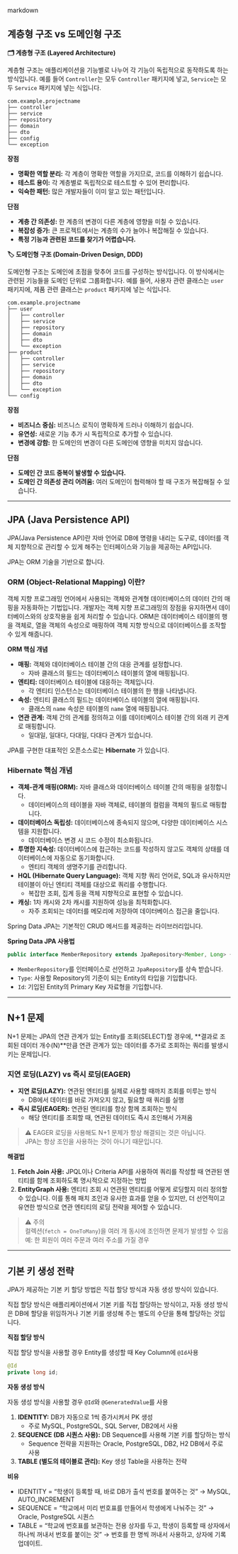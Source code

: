 markdown
## 계층형 구조 vs 도메인형 구조

**🗂️ 계층형 구조 (Layered Architecture)**

계층형 구조는 애플리케이션을 기능별로 나누어 각 기능이 독립적으로 동작하도록 하는 방식입니다. 예를 들어 `Controller`는 모두 `Controller` 패키지에 넣고, `Service`는 모두 `Service` 패키지에 넣는 식입니다.

```
com.example.projectname
├── controller
├── service
├── repository
├── domain
├── dto
├── config
└── exception
```

**장점**

*   **명확한 역할 분리:** 각 계층이 명확한 역할을 가지므로, 코드를 이해하기 쉽습니다.
*   **테스트 용이:** 각 계층별로 독립적으로 테스트할 수 있어 편리합니다.
*   **익숙한 패턴:** 많은 개발자들이 이미 알고 있는 패턴입니다.

**단점**

*   **계층 간 의존성:** 한 계층의 변경이 다른 계층에 영향을 미칠 수 있습니다.
*   **복잡성 증가:** 큰 프로젝트에서는 계층의 수가 늘어나 복잡해질 수 있습니다.
*   **특정 기능과 관련된 코드를 찾기가 어렵습니다.**

**🏷️ 도메인형 구조 (Domain-Driven Design, DDD)**

도메인형 구조는 도메인에 초점을 맞추어 코드를 구성하는 방식입니다. 이 방식에서는 관련된 기능들을 도메인 단위로 그룹화합니다. 예를 들어, 사용자 관련 클래스는 `user` 패키지에, 제품 관련 클래스는 `product` 패키지에 넣는 식입니다.

```
com.example.projectname
├── user
│   ├── controller
│   ├── service
│   ├── repository
│   ├── domain
│   ├── dto
│   └── exception
├── product
│   ├── controller
│   ├── service
│   ├── repository
│   ├── domain
│   ├── dto
│   └── exception
└── config
```

**장점**

*   **비즈니스 중심:** 비즈니스 로직이 명확하게 드러나 이해하기 쉽습니다.
*   **유연성:** 새로운 기능 추가 시 독립적으로 추가할 수 있습니다.
*   **변경에 강함:** 한 도메인의 변경이 다른 도메인에 영향을 미치지 않습니다.

**단점**

*   **도메인 간 코드 중복이 발생할 수 있습니다.**
*   **도메인 간 의존성 관리 어려움:** 여러 도메인이 협력해야 할 때 구조가 복잡해질 수 있습니다.

---

## JPA (Java Persistence API)

JPA(Java Persistence API)란 자바 언어로 DB에 명령을 내리는 도구로, 데이터를 객체 지향적으로 관리할 수 있게 해주는 인터페이스와 기능을 제공하는 API입니다.

JPA는 ORM 기술을 기반으로 합니다.

### ORM (Object-Relational Mapping) 이란?

객체 지향 프로그래밍 언어에서 사용되는 객체와 관계형 데이터베이스의 데이터 간의 매핑을 자동화하는 기법입니다. 개발자는 객체 지향 프로그래밍의 장점을 유지하면서 데이터베이스와의 상호작용을 쉽게 처리할 수 있습니다. ORM은 데이터베이스 테이블의 행을 객체로, 열을 객체의 속성으로 매핑하여 객체 지향 방식으로 데이터베이스를 조작할 수 있게 해줍니다.

**ORM 핵심 개념**

*   **매핑:** 객체와 데이터베이스 테이블 간의 대응 관계를 설정합니다.
    *   자바 클래스의 필드는 데이터베이스 테이블의 열에 매핑됩니다.
*   **엔티티:** 데이터베이스 테이블에 대응하는 객체입니다.
    *   각 엔티티 인스턴스는 데이터베이스 테이블의 한 행을 나타냅니다.
*   **속성:** 엔티티 클래스의 필드는 데이터베이스 테이블의 열에 매핑됩니다.
    *   클래스의 `name` 속성은 테이블의 `name` 열에 매핑됩니다.
*   **연관 관계:** 객체 간의 관계를 정의하고 이를 데이터베이스 테이블 간의 외래 키 관계로 매핑합니다.
    *   일대일, 일대다, 다대일, 다대다 관계가 있습니다.

JPA를 구현한 대표적인 오픈소스로는 **Hibernate** 가 있습니다.

### Hibernate 핵심 개념

*   **객체-관계 매핑(ORM):** 자바 클래스와 데이터베이스 테이블 간의 매핑을 설정합니다.
    *   데이터베이스의 테이블을 자바 객체로, 테이블의 컬럼을 객체의 필드로 매핑합니다.
*   **데이터베이스 독립성:** 데이터베이스에 종속되지 않으며, 다양한 데이터베이스 시스템을 지원합니다.
    *   데이터베이스 변경 시 코드 수정이 최소화됩니다.
*   **투명한 지속성:** 데이터베이스에 접근하는 코드를 작성하지 않고도 객체의 상태를 데이터베이스에 자동으로 동기화합니다.
    *   엔티티 객체의 생명주기를 관리합니다.
*   **HQL (Hibernate Query Language):** 객체 지향 쿼리 언어로, SQL과 유사하지만 테이블이 아닌 엔티티 객체를 대상으로 쿼리를 수행합니다.
    *   복잡한 조회, 집계 등을 객체 지향적으로 표현할 수 있습니다.
*   **캐싱:** 1차 캐시와 2차 캐시를 지원하여 성능을 최적화합니다.
    *   자주 조회되는 데이터를 메모리에 저장하여 데이터베이스 접근을 줄입니다.

Spring Data JPA는 기본적인 CRUD 메서드를 제공하는 라이브러리입니다.

**Spring Data JPA 사용법**

```java
public interface MemberRepository extends JpaRepository<Member, Long> {}
```

*   `MemberRepository`를 인터페이스로 선언하고 `JpaRepository`를 상속 받습니다.
*   `Type`: 사용할 Repository의 기준이 되는 Entity의 타입을 기입합니다.
*   `Id`: 기입된 Entity의 Primary Key 자료형을 기입합니다.
---
## N+1 문제

N+1 문제는 JPA의 연관 관계가 있는 Entity를 조회(SELECT)할 경우에, **결과로 조회된 데이터 개수(N)**만큼 연관 관계가 있는 데이터를 추가로 조회하는 쿼리를 발생시키는 문제입니다.

### 지연 로딩(LAZY) vs 즉시 로딩(EAGER)

*   **지연 로딩(LAZY):** 연관된 엔티티를 실제로 사용할 때까지 조회를 미루는 방식
    *   DB에서 데이터를 바로 가져오지 않고, 필요할 때 쿼리를 실행
*   **즉시 로딩(EAGER):** 연관된 엔티티를 항상 함께 조회하는 방식
    *   해당 엔티티를 조회할 때, 연관된 데이터도 즉시 조인해서 가져옴

> ⚠️ EAGER 로딩을 사용해도 N+1 문제가 항상 해결되는 것은 아닙니다.  
> JPA는 항상 조인을 사용하는 것이 아니기 때문입니다.

**해결법**

1.  **Fetch Join 사용:** JPQL이나 Criteria API를 사용하여 쿼리를 작성할 때 연관된 엔티티를 함께 조회하도록 명시적으로 지정하는 방법
2.  **EntityGraph 사용:** 엔티티 조회 시 연관된 엔티티를 어떻게 로딩할지 미리 정의할 수 있습니다. 이를 통해 패치 조인과 유사한 효과를 얻을 수 있지만, 더 선언적이고 유연한 방식으로 연관 엔티티의 로딩 전략을 제어할 수 있습니다.

> ⚠️ 주의  
> 컬렉션(`fetch = OneToMany`)을 여러 개 동시에 조인하면 문제가 발생할 수 있음  
> 예: 한 회원이 여러 주문과 여러 주소를 가질 경우

---

## 기본 키 생성 전략

JPA가 제공하는 기본 키 할당 방법은 직접 할당 방식과 자동 생성 방식이 있습니다.

직접 할당 방식은 애플리케이션에서 기본 키를 직접 할당하는 방식이고, 자동 생성 방식은 DB에 할당을 위임하거나 기본 키를 생성해 주는 별도의 수단을 통해 할당하는 것입니다.

**직접 할당 방식**

직접 할당 방식을 사용할 경우 Entity를 생성할 때 Key Column에 `@Id`사용

```java
@Id
private long id;
```

**자동 생성 방식**

자동 생성 방식을 사용할 경우 `@Id`와 `@GeneratedValue`를 사용

1.  **IDENTITY:** DB가 자동으로 1씩 증가시켜서 PK 생성
    *   주로 MySQL, PostgreSQL, SQL Server, DB2에서 사용
2.  **SEQUENCE (DB 시퀀스 사용):** DB Sequence를 사용해 기본 키를 할당하는 방식
    *   Sequence 전략을 지원하는 Oracle, PostgreSQL, DB2, H2 DB에서 주로 사용
3.  **TABLE (별도의 테이블로 관리):** Key 생성 Table을 사용하는 전략

**비유**

*   IDENTITY = “학생이 등록할 때, 바로 DB가 출석 번호를 붙여주는 것” → MySQL, AUTO_INCREMENT
*   SEQUENCE = “학교에서 미리 번호표를 만들어서 학생에게 나눠주는 것” → Oracle, PostgreSQL 시퀀스
*   TABLE = “학교에 번호표를 보관하는 전용 상자를 두고, 학생이 등록할 때 상자에서 하나씩 꺼내서 번호를 붙이는 것” → 번호를 한 명씩 꺼내서 사용하고, 상자에 기록 업데이트.
```